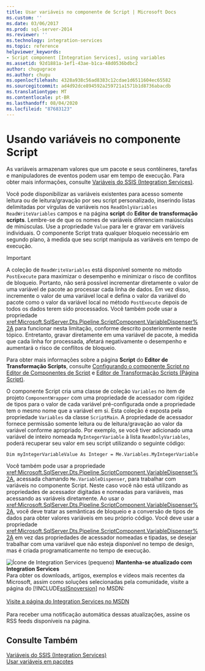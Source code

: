 ```yaml
---
title: Usar variáveis no componente de Script | Microsoft Docs
ms.custom: ''
ms.date: 03/06/2017
ms.prod: sql-server-2014
ms.reviewer: ''
ms.technology: integration-services
ms.topic: reference
helpviewer_keywords:
- Script component [Integration Services], using variables
ms.assetid: 92d1881a-1ef1-43ae-b1ca-48d0536bdbc2
author: chugugrace
ms.author: chugu
ms.openlocfilehash: 4328a938c56ad8383c12cdae1d6511604ec65582
ms.sourcegitcommit: ad4d92dce894592a259721a1571b1d8736abacdb
ms.translationtype: MT
ms.contentlocale: pt-BR
ms.lasthandoff: 08/04/2020
ms.locfileid: "87683123"
---
```

# <a name="using-variables-in-the-script-component"></a>Usando variáveis no componente Script
  As variáveis armazenam valores que um pacote e seus contêineres, tarefas e manipuladores de eventos podem usar em tempo de execução. Para obter mais informações, consulte [Variáveis do SSIS &#40;Integration Services&#41;](../../integration-services-ssis-variables.md).  
  
 Você pode disponibilizar as variáveis existentes para acesso somente leitura ou de leitura/gravação por seu script personalizado, inserindo listas delimitadas por vírgulas de variáveis nos `ReadOnlyVariables` `ReadWriteVariables` campos e na página **script** do **Editor de transformação scripts**. Lembre-se de que os nomes de variáveis diferenciam maiúsculas de minúsculas. Use a propriedade `Value` para ler e gravar em variáveis individuais. O componente Script trata qualquer bloqueio necessário em segundo plano, à medida que seu script manipula as variáveis em tempo de execução.  
  
> [!IMPORTANT]  
>  A coleção de `ReadWriteVariables` está disponível somente no método `PostExecute` para maximizar o desempenho e minimizar o risco de conflitos de bloqueio. Portanto, não será possível incrementar diretamente o valor de uma variável de pacote ao processar cada linha de dados. Em vez disso, incremente o valor de uma variável local e defina o valor da variável do pacote como o valor da variável local no método `PostExecute` depois de todos os dados terem sido processados. Você também pode usar a propriedade <xref:Microsoft.SqlServer.Dts.Pipeline.ScriptComponent.VariableDispenser%2A> para funcionar nesta limitação, conforme descrito posteriormente neste tópico. Entretanto, gravar diretamente em uma variável de pacote, à medida que cada linha for processada, afetará negativamente o desempenho e aumentará o risco de conflitos de bloqueio.  
  
 Para obter mais informações sobre a página **Script** do **Editor de Transformação Scripts**, consulte [Configurando o componente Script no Editor de Componentes de Script](configuring-the-script-component-in-the-script-component-editor.md) e [Editor de Transformação Scripts &#40;Página Script&#41;](../../script-transformation-editor-script-page.md).  
  
 O componente Script cria uma classe de coleção `Variables` no item de projeto `ComponentWrapper` com uma propriedade de acessador com rigidez de tipos para o valor de cada variável pré-configurada  onde a propriedade tem o mesmo nome que a variável em si. Esta coleção é exposta pela propriedade `Variables` da classe `ScriptMain`. A propriedade de acessador fornece permissão somente leitura ou de leitura/gravação ao valor da variável conforme apropriado. Por exemplo, se você tiver adicionado uma variável de inteiro nomeada `MyIntegerVariable` à lista `ReadOnlyVariables`, poderá recuperar seu valor em seu script utilizando o seguinte código:  
  
 `Dim myIntegerVariableValue As Integer = Me.Variables.MyIntegerVariable`  
  
 Você também pode usar a propriedade <xref:Microsoft.SqlServer.Dts.Pipeline.ScriptComponent.VariableDispenser%2A>, acessada chamando `Me.VariableDispenser`, para trabalhar com variáveis no componente Script. Neste caso você não está utilizando as propriedades de acessador digitadas e nomeadas para variáveis, mas acessando as variáveis diretamente. Ao usar o <xref:Microsoft.SqlServer.Dts.Pipeline.ScriptComponent.VariableDispenser%2A>, você deve tratar as semânticas de bloqueio e a conversão de tipos de dados para obter valores variáveis em seu próprio código. Você deve usar a propriedade <xref:Microsoft.SqlServer.Dts.Pipeline.ScriptComponent.VariableDispenser%2A> em vez das propriedades de acessador nomeadas e tipadas, se desejar trabalhar com uma variável que não esteja disponível no tempo de design, mas é criada programaticamente no tempo de execução.  
  
![Ícone de Integration Services (pequeno)](../../media/dts-16.gif "Ícone do Integration Services (pequeno)")  **Mantenha-se atualizado com Integration Services**<br /> Para obter os downloads, artigos, exemplos e vídeos mais recentes da Microsoft, assim como soluções selecionadas pela comunidade, visite a página do [!INCLUDE[ssISnoversion](../../../includes/ssisnoversion-md.md)] no MSDN:<br /><br /> [Visite a página do Integration Services no MSDN](https://go.microsoft.com/fwlink/?LinkId=136655)<br /><br /> Para receber uma notificação automática dessas atualizações, assine os RSS feeds disponíveis na página.  
  
## <a name="see-also"></a>Consulte Também  
 [Variáveis do SSIS &#40;Integration Services&#41;](../../integration-services-ssis-variables.md)   
 [Usar variáveis em pacotes](../../use-variables-in-packages.md)  
  
  
